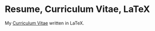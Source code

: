 # Resume, Curriculum Vitae, LaTeX
My [Curriculum Vitae](https://github.com/gianmarcodogliani/resume/blob/main/resume.pdf) written in LaTeX.
